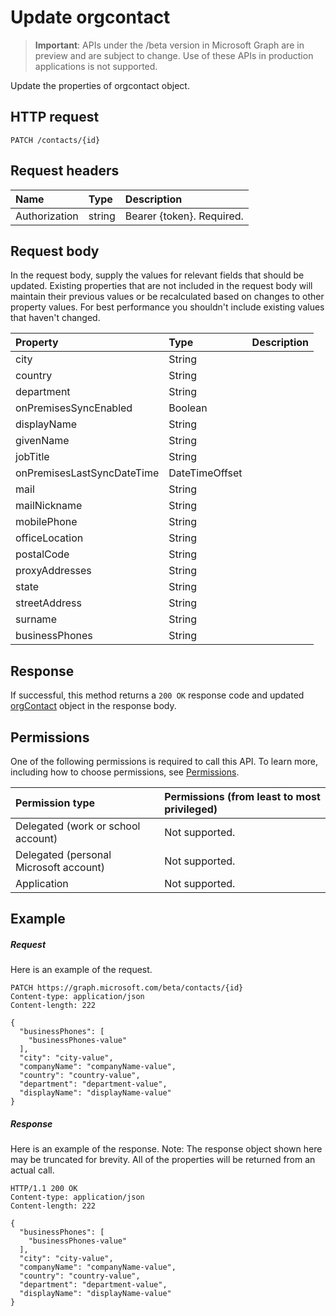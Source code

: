 # Update orgcontact

> **Important**: APIs under the /beta version in Microsoft Graph are in preview and are subject to change. Use of these APIs in production applications is not supported.

Update the properties of orgcontact object.
## HTTP request
<!-- { "blockType": "ignored" } -->
```http
PATCH /contacts/{id}
```
## Request headers
| Name       | Type | Description|
|:-----------|:------|:----------|
| Authorization  | string  | Bearer {token}. Required. |

## Request body
In the request body, supply the values for relevant fields that should be updated. Existing properties that are not included in the request body will maintain their previous values or be recalculated based on changes to other property values. For best performance you shouldn't include existing values that haven't changed.

| Property	   | Type	|Description|
|:---------------|:--------|:----------|
|city|String||
|country|String||
|department|String||
|onPremisesSyncEnabled|Boolean||
|displayName|String||
|givenName|String||
|jobTitle|String||
|onPremisesLastSyncDateTime|DateTimeOffset||
|mail|String||
|mailNickname|String||
|mobilePhone|String||
|officeLocation|String||
|postalCode|String||
|proxyAddresses|String||
|state|String||
|streetAddress|String||
|surname|String||
|businessPhones|String||

## Response

If successful, this method returns a `200 OK` response code and updated [orgContact](../resources/orgcontact.md) object in the response body.
## Permissions
One of the following permissions is required to call this API. To learn more, including how to choose permissions, see [Permissions](../../../concepts/permissions_reference.md).

|Permission type      | Permissions (from least to most privileged)              | 
|:--------------------|:---------------------------------------------------------| 
|Delegated (work or school account) | Not supported.    | 
|Delegated (personal Microsoft account) | Not supported.    | 
|Application | Not supported. | 

## Example
##### Request
Here is an example of the request.
<!-- {
  "blockType": "request",
  "name": "update_orgcontact"
}-->
```http
PATCH https://graph.microsoft.com/beta/contacts/{id}
Content-type: application/json
Content-length: 222

{
  "businessPhones": [
    "businessPhones-value"
  ],
  "city": "city-value",
  "companyName": "companyName-value",
  "country": "country-value",
  "department": "department-value",
  "displayName": "displayName-value"
}
```
##### Response
Here is an example of the response. Note: The response object shown here may be truncated for brevity. All of the properties will be returned from an actual call.
<!-- {
  "blockType": "response",
  "truncated": true,
  "@odata.type": "microsoft.graph.orgcontact"
} -->
```http
HTTP/1.1 200 OK
Content-type: application/json
Content-length: 222

{
  "businessPhones": [
    "businessPhones-value"
  ],
  "city": "city-value",
  "companyName": "companyName-value",
  "country": "country-value",
  "department": "department-value",
  "displayName": "displayName-value"
}
```

<!-- uuid: 8fcb5dbc-d5aa-4681-8e31-b001d5168d79
2015-10-25 14:57:30 UTC -->
<!-- {
  "type": "#page.annotation",
  "description": "Update orgcontact",
  "keywords": "",
  "section": "documentation",
  "tocPath": ""
}-->